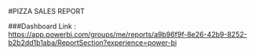 #PIZZA SALES REPORT


###Dashboard Link : https://app.powerbi.com/groups/me/reports/a9b96f9f-8e26-42b9-8252-b2b2dd1b1aba/ReportSection?experience=power-bi

